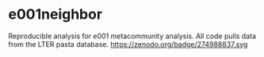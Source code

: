 # e001neighbor
Reproducible analysis for e001 metacommunity analysis. All code pulls data from the LTER pasta database.
https://zenodo.org/badge/274988837.svg
